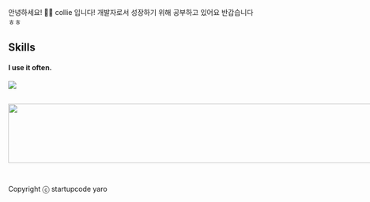 
안녕하세요! 🙋‍♂️ collie 입니다!
개발자로서 성장하기 위해 공부하고 있어요 반갑습니다 ㅎㅎ

## Skills
#### I use it often.
<div style="display:flex;gap:30px;flex-wrap:wrap;">
  <img src="https://img.shields.io/badge/js-F7DF1E?style=for-the-badge&logo=javascript&logoColor=black">

  <a href="https://github.com/devxb/gitanimals">
  <img src="https://render.gitanimals.org/lines/collie-jun?pet-id=1" width="1000" height="120"/>
</a>
  


Copyright ⓒ startupcode yaro
